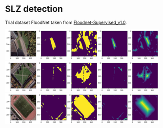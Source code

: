 # SLZ detection

Trial dataset FloodNet taken from [Floodnet-Supervised_v1.0](https://github.com/BinaLab/Floodnet-Supervised_v1.0.git).

![Train result 1](include/result_image1.png)
![Train result 2](include/result_image2.png)
![Train result 3](include/result_image3.png)